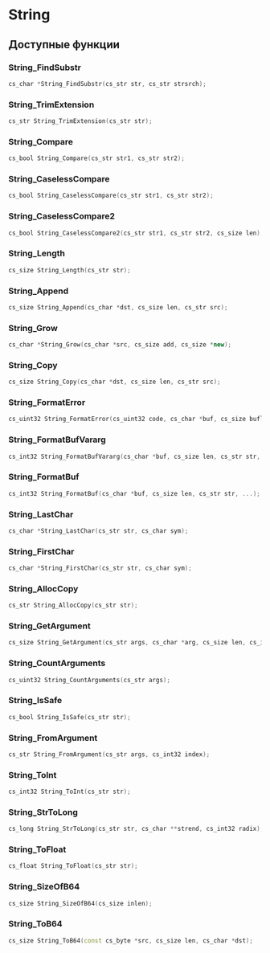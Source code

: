 # String

## Доступные функции

### String_FindSubstr

```c++
cs_char *String_FindSubstr(cs_str str, cs_str strsrch);
```

### String_TrimExtension

```c++
cs_str String_TrimExtension(cs_str str);
```

### String_Compare

```c++
cs_bool String_Compare(cs_str str1, cs_str str2);
```

### String_CaselessCompare

```c++
cs_bool String_CaselessCompare(cs_str str1, cs_str str2);
```

### String_CaselessCompare2

```c++
cs_bool String_CaselessCompare2(cs_str str1, cs_str str2, cs_size len);
```

### String_Length

```c++
cs_size String_Length(cs_str str);
```

### String_Append

```c++
cs_size String_Append(cs_char *dst, cs_size len, cs_str src);
```

### String_Grow

```c++
cs_char *String_Grow(cs_char *src, cs_size add, cs_size *new);
```

### String_Copy

```c++
cs_size String_Copy(cs_char *dst, cs_size len, cs_str src);
```

### String_FormatError

```c++
cs_uint32 String_FormatError(cs_uint32 code, cs_char *buf, cs_size buflen, va_list *args);
```

### String_FormatBufVararg

```c++
cs_int32 String_FormatBufVararg(cs_char *buf, cs_size len, cs_str str, va_list *args);
```

### String_FormatBuf

```c++
cs_int32 String_FormatBuf(cs_char *buf, cs_size len, cs_str str, ...);
```

### String_LastChar

```c++
cs_char *String_LastChar(cs_str str, cs_char sym);
```

### String_FirstChar

```c++
cs_char *String_FirstChar(cs_str str, cs_char sym);
```

### String_AllocCopy

```c++
cs_str String_AllocCopy(cs_str str);
```

### String_GetArgument

```c++
cs_size String_GetArgument(cs_str args, cs_char *arg, cs_size len, cs_int32 index);
```

### String_CountArguments

```c++
cs_uint32 String_CountArguments(cs_str args);
```

### String_IsSafe

```c++
cs_bool String_IsSafe(cs_str str);
```

### String_FromArgument

```c++
cs_str String_FromArgument(cs_str args, cs_int32 index);
```

### String_ToInt

```c++
cs_int32 String_ToInt(cs_str str);
```

### String_StrToLong

```c++
cs_long String_StrToLong(cs_str str, cs_char **strend, cs_int32 radix);
```

### String_ToFloat

```c++
cs_float String_ToFloat(cs_str str);
```

### String_SizeOfB64

```c++
cs_size String_SizeOfB64(cs_size inlen);
```

### String_ToB64

```c++
cs_size String_ToB64(const cs_byte *src, cs_size len, cs_char *dst);
```

